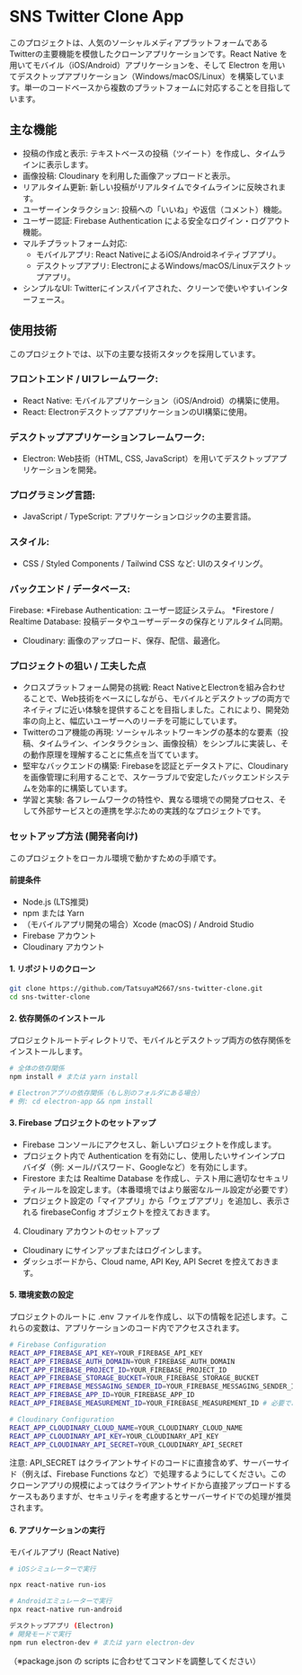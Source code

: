 # SNS Twitter Clone App

このプロジェクトは、人気のソーシャルメディアプラットフォームであるTwitterの主要機能を模倣したクローンアプリケーションです。React Native を用いてモバイル（iOS/Android）アプリケーションを、そして Electron を用いてデスクトップアプリケーション（Windows/macOS/Linux）を構築しています。単一のコードベースから複数のプラットフォームに対応することを目指しています。
## 主な機能
 * 投稿の作成と表示: テキストベースの投稿（ツイート）を作成し、タイムラインに表示します。
 * 画像投稿: Cloudinary を利用した画像アップロードと表示。
 * リアルタイム更新: 新しい投稿がリアルタイムでタイムラインに反映されます。
 * ユーザーインタラクション: 投稿への「いいね」や返信（コメント）機能。
 * ユーザー認証: Firebase Authentication による安全なログイン・ログアウト機能。
 * マルチプラットフォーム対応:
   * モバイルアプリ: React NativeによるiOS/Androidネイティブアプリ。
   * デスクトップアプリ: ElectronによるWindows/macOS/Linuxデスクトップアプリ。
 * シンプルなUI: Twitterにインスパイアされた、クリーンで使いやすいインターフェース。
## 使用技術
このプロジェクトでは、以下の主要な技術スタックを採用しています。
 ### フロントエンド / UIフレームワーク:
   * React Native: モバイルアプリケーション（iOS/Android）の構築に使用。
   * React: ElectronデスクトップアプリケーションのUI構築に使用。
 ### デスクトップアプリケーションフレームワーク:
   * Electron: Web技術（HTML, CSS, JavaScript）を用いてデスクトップアプリケーションを開発。
 ### プログラミング言語:
   * JavaScript / TypeScript: アプリケーションロジックの主要言語。
 ### スタイル:
   * CSS / Styled Components / Tailwind CSS など: UIのスタイリング。
 ### バックエンド / データベース:
   Firebase:
     *Firebase Authentication: ユーザー認証システム。
     *Firestore / Realtime Database: 投稿データやユーザーデータの保存とリアルタイム同期。
   * Cloudinary: 画像のアップロード、保存、配信、最適化。
### プロジェクトの狙い / 工夫した点
 * クロスプラットフォーム開発の挑戦: React NativeとElectronを組み合わせることで、Web技術をベースにしながら、モバイルとデスクトップの両方でネイティブに近い体験を提供することを目指しました。これにより、開発効率の向上と、幅広いユーザーへのリーチを可能にしています。
 * Twitterのコア機能の再現: ソーシャルネットワーキングの基本的な要素（投稿、タイムライン、インタラクション、画像投稿）をシンプルに実装し、その動作原理を理解することに焦点を当てています。
 * 堅牢なバックエンドの構築: Firebaseを認証とデータストアに、Cloudinaryを画像管理に利用することで、スケーラブルで安定したバックエンドシステムを効率的に構築しています。
 * 学習と実験: 各フレームワークの特性や、異なる環境での開発プロセス、そして外部サービスとの連携を学ぶための実践的なプロジェクトです。
### セットアップ方法 (開発者向け)
このプロジェクトをローカル環境で動かすための手順です。
#### 前提条件
 * Node.js (LTS推奨)
 * npm または Yarn
 * （モバイルアプリ開発の場合）Xcode (macOS) / Android Studio
 * Firebase アカウント
 * Cloudinary アカウント
#### 1. リポジトリのクローン
```bash
git clone https://github.com/TatsuyaM2667/sns-twitter-clone.git
cd sns-twitter-clone
```
#### 2. 依存関係のインストール
プロジェクトルートディレクトリで、モバイルとデスクトップ両方の依存関係をインストールします。
```bash
# 全体の依存関係
npm install # または yarn install

# Electronアプリの依存関係（もし別のフォルダにある場合）
# 例: cd electron-app && npm install
```
#### 3. Firebase プロジェクトのセットアップ
 * Firebase コンソールにアクセスし、新しいプロジェクトを作成します。
 * プロジェクト内で Authentication を有効にし、使用したいサインインプロバイダ（例: メール/パスワード、Googleなど）を有効にします。
 * Firestore または Realtime Database を作成し、テスト用に適切なセキュリティルールを設定します。（本番環境ではより厳密なルール設定が必要です）
 * プロジェクト設定の「マイアプリ」から「ウェブアプリ」を追加し、表示される firebaseConfig オブジェクトを控えておきます。
4. Cloudinary アカウントのセットアップ
 * Cloudinary にサインアップまたはログインします。
 * ダッシュボードから、Cloud name, API Key, API Secret を控えておきます。
#### 5. 環境変数の設定
プロジェクトのルートに .env ファイルを作成し、以下の情報を記述します。これらの変数は、アプリケーションのコード内でアクセスされます。
```bash
# Firebase Configuration
REACT_APP_FIREBASE_API_KEY=YOUR_FIREBASE_API_KEY
REACT_APP_FIREBASE_AUTH_DOMAIN=YOUR_FIREBASE_AUTH_DOMAIN
REACT_APP_FIREBASE_PROJECT_ID=YOUR_FIREBASE_PROJECT_ID
REACT_APP_FIREBASE_STORAGE_BUCKET=YOUR_FIREBASE_STORAGE_BUCKET
REACT_APP_FIREBASE_MESSAGING_SENDER_ID=YOUR_FIREBASE_MESSAGING_SENDER_ID
REACT_APP_FIREBASE_APP_ID=YOUR_FIREBASE_APP_ID
REACT_APP_FIREBASE_MEASUREMENT_ID=YOUR_FIREBASE_MEASUREMENT_ID # 必要であれば

# Cloudinary Configuration
REACT_APP_CLOUDINARY_CLOUD_NAME=YOUR_CLOUDINARY_CLOUD_NAME
REACT_APP_CLOUDINARY_API_KEY=YOUR_CLOUDINARY_API_KEY
REACT_APP_CLOUDINARY_API_SECRET=YOUR_CLOUDINARY_API_SECRET
```
注意: API_SECRET はクライアントサイドのコードに直接含めず、サーバーサイド（例えば、Firebase Functions など）で処理するようにしてください。このクローンアプリの規模によってはクライアントサイドから直接アップロードするケースもありますが、セキュリティを考慮するとサーバーサイドでの処理が推奨されます。
#### 6. アプリケーションの実行

モバイルアプリ (React Native)
```bash
# iOSシミュレーターで実行

npx react-native run-ios

# Androidエミュレーターで実行
npx react-native run-android

デスクトップアプリ (Electron)
# 開発モードで実行
npm run electron-dev # または yarn electron-dev
```
（※package.json の scripts に合わせてコマンドを調整してください）

